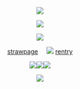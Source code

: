 <p align="center"
 
![](https://64.media.tumblr.com/ae9490c14edcd4b2cf12661c7468a936/2acd9003bd8a50e6-7c/s1280x1920/05a6c288e78cdd78b1d7961d1ef56ff7e0ca8a12.pnj)

<p align="center" 

 ![](https://cdn.discordapp.com/attachments/1116199668297248890/1338034556405813309/Untitled594_1.png?ex=67a99d49&is=67a84bc9&hm=20b205f9a891de08ae12d54c7989572fafbbd7ed5ad57f4fc3261f7b7e3df14c&)
<p align="center"

![](https://64.media.tumblr.com/790e45d4620e3fc87701dd537b43ffe1/415a1175c7f3ef38-2e/s250x400/6cdf3853a0f366a391a8e28e57f89d97b33eb997.gifv)
<p align="center" 
 
[strawpage](https://twohundredshots.straw.page)  ‎‎ ‎ ‎ ‎    ![](https://64.media.tumblr.com/b1d7f035a201b19b388494d54624f7d1/807566d5765ca1c6-fb/s75x75_c1/1a754e00bd3bb0aeeb1b7b33b6c467535af547ec.gifv)   ‎ ‎ ‎ ‎ ‎  [rentry](https://rentry.co/twohundredshots)

<p align="center"
 
![](https://64.media.tumblr.com/fa75183abec55513e7d215a201c94b2d/4474452604f9851f-91/s100x200/d57cfb31abd572b94665eed341d86a43152271cb.webp)![](https://64.media.tumblr.com/b33f839cdd019452abd799df0684a0e2/4474452604f9851f-f5/s250x400/105aa41a85d3676b5de5d959169d65d1fd151cd3.gifv)![](https://64.media.tumblr.com/e39036ecf9b7a15baaf09d002cb8d122/4474452604f9851f-6e/s100x200/522c59ede1340e2b5a04657256361240af597912.gifv)
 <p align="center"
  
![](https://64.media.tumblr.com/31929c5c3a37a2836cf90bf008be0c73/2acd9003bd8a50e6-35/s1280x1920/76799a059fe5fcdfc0c1f1454df9ae48a46da7ca.pnj)
